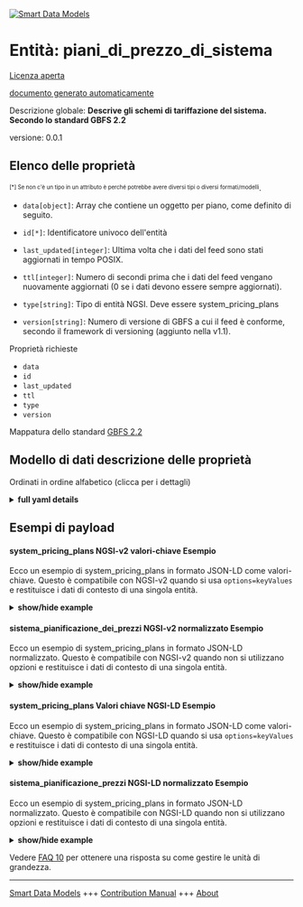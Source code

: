 <!-- 10-Header -->    
[![Smart Data Models](https://smartdatamodels.org/wp-content/uploads/2022/01/SmartDataModels_logo.png "Logo")](https://smartdatamodels.org)    
Entità: piani_di_prezzo_di_sistema    
==================================<!-- /10-Header -->    
<!-- 15-License -->    
[Licenza aperta](https://github.com/smart-data-models//dataModel.GBFS/blob/master/system_pricing_plans/LICENSE.md)    
[documento generato automaticamente](https://docs.google.com/presentation/d/e/2PACX-1vTs-Ng5dIAwkg91oTTUdt8ua7woBXhPnwavZ0FxgR8BsAI_Ek3C5q97Nd94HS8KhP-r_quD4H0fgyt3/pub?start=false&loop=false&delayms=3000#slide=id.gb715ace035_0_60)    
<!-- /15-License -->    
<!-- 20-Description -->    
Descrizione globale: **Descrive gli schemi di tariffazione del sistema. Secondo lo standard GBFS 2.2**    
versione: 0.0.1    
<!-- /20-Description -->    
<!-- 30-PropertiesList -->    
## Elenco delle proprietà    
<sup><sub>[*] Se non c'è un tipo in un attributo è perché potrebbe avere diversi tipi o diversi formati/modelli</sub></sup>.    
- `data[object]`: Array che contiene un oggetto per piano, come definito di seguito.  	    
- `id[*]`: Identificatore univoco dell'entità  - `last_updated[integer]`: Ultima volta che i dati del feed sono stati aggiornati in tempo POSIX.  - `ttl[integer]`: Numero di secondi prima che i dati del feed vengano nuovamente aggiornati (0 se i dati devono essere sempre aggiornati).  - `type[string]`: Tipo di entità NGSI. Deve essere system_pricing_plans  - `version[string]`: Numero di versione di GBFS a cui il feed è conforme, secondo il framework di versioning (aggiunto nella v1.1).  <!-- /30-PropertiesList -->    
<!-- 35-RequiredProperties -->    
Proprietà richieste    
- `data`  - `id`  - `last_updated`  - `ttl`  - `type`  - `version`  <!-- /35-RequiredProperties -->    
<!-- 40-RequiredProperties -->    
Mappatura dello standard [GBFS 2.2](https://github.com/NABSA/gbfs/blob/v2.2/gbfs.md)    
<!-- /40-RequiredProperties -->    
<!-- 50-DataModelHeader -->    
## Modello di dati descrizione delle proprietà    
Ordinati in ordine alfabetico (clicca per i dettagli)    
<!-- /50-DataModelHeader -->    
<!-- 60-ModelYaml -->    
<details><summary><strong>full yaml details</strong></summary>      
```yaml    
system_pricing_plans:      
  description: Describes the pricing schemes of the system. According to the Standard GBFS 2.2      
  properties:      
    data:      
      description: Array that contains one object per plan as defined below.      
      properties:      
        plans:      
          items:      
            properties:      
              currency:      
                description: Currency used to pay the fare in ISO 4217 code.      
                pattern: ^\w{3}$      
                type: string      
              description:      
                description: Customer-readable description of the pricing plan.      
                type: string      
              is_taxable:      
                description: 'Will additional tax be added to the base price?'      
                type: boolean      
              name:      
                description: Name of this pricing plan.      
                type: string      
              per_km_pricing:      
                dependencies:      
                  per_km_pricing:      
                    - start      
                    - rate      
                    - interval      
                description: 'Array of segments when the price is a function of distance travelled, displayed in kilometers (added in v2.1-RC2).'      
                items:      
                  properties:      
                    end:      
                      description: The kilometer at which the rate will no longer apply (added in v2.1-RC2).      
                      minimum: 0      
                      type: number      
                    interval:      
                      description: 'Interval in kilometers at which the rate of this segment is either reapplied indefinitely, or if defined, up until (but not including) end kilometer (added in v2.1-RC2).'      
                      minimum: 0      
                      type: number      
                    rate:      
                      description: Rate that is charged for each kilometer interval after the start (added in v2.1-RC2).      
                      type: number      
                    start:      
                      description: Number of kilometers that have to elapse before this segment starts applying (added in v2.1-RC2).      
                      minimum: 0      
                      type: number      
                  type: object      
                type: array      
              per_min_pricing:      
                dependencies:      
                  per_min_pricing:      
                    - start      
                    - rate      
                    - interval      
                description: 'Array of segments when the price is a function of time travelled, displayed in minutes (added in v2.1-RC2).'      
                items:      
                  properties:      
                    end:      
                      description: The minute at which the rate will no longer apply (added in v2.1-RC2).      
                      minimum: 0      
                      type: number      
                    interval:      
                      description: Interval in minutes at which the rate of this segment is either reapplied (added in v2.1-RC2).      
                      minimum: 0      
                      type: number      
                    rate:      
                      description: Rate that is charged for each minute interval after the start (added in v2.1-RC2).      
                      type: number      
                    start:      
                      description: Number of minutes that have to elapse before this segment starts applying (added in v2.1-RC2).      
                      minimum: 0      
                      type: number      
                  type: object      
                type: array      
              plan_id:      
                description: Identifier of a pricing plan in the system.      
                type: string      
              price:      
                description: Fare price.      
                minimum: 0      
                type: number      
              surge_pricing:      
                description: 'Is there currently an increase in price in response to increased demand in this pricing plan? (added in v2.1-RC2)'      
                type: boolean      
              url:      
                description: URL where the customer can learn more about this pricing plan.      
                format: uri      
                type: string      
            type: object      
          required:      
            - plan_id      
            - name      
            - currency      
            - price      
            - is_taxable      
            - description      
          type: array      
      required:      
        - plans      
      type: object      
      x-ngsi:      
        type: Property      
    id:      
      anyOf:      
        - description: Identifier format of any NGSI entity      
          maxLength: 256      
          minLength: 1      
          pattern: ^[\w\-\.\{\}\$\+\*\[\]`|~^@!,:\\]+$      
          type: string      
          x-ngsi:      
            type: Property      
        - description: Identifier format of any NGSI entity      
          format: uri      
          type: string      
          x-ngsi:      
            type: Property      
      description: Unique identifier of the entity      
      x-ngsi:      
        type: Property      
    last_updated:      
      description: Last time the data in the feed was updated in POSIX time.      
      minimum: 1450155600      
      type: integer      
      x-ngsi:      
        type: Property      
    ttl:      
      description: Number of seconds before the data in the feed will be updated again (0 if the data should always be refreshed).      
      minimum: 0      
      type: integer      
      x-ngsi:      
        type: Property      
    type:      
      description: NGSI entity type. It has to be system_pricing_plans      
      enum:      
        - system_pricing_plans      
      type: string      
      x-ngsi:      
        type: Property      
    version:      
      description: 'GBFS version number to which the feed conforms, according to the versioning framework (added in v1.1).'      
      enum:      
        - 2.2      
        - 3.0-RC      
        - 3.0      
      type: string      
      x-ngsi:      
        type: Property      
  required:      
    - last_updated      
    - ttl      
    - version      
    - data      
    - id      
    - type      
  type: object      
  x-derived-from: https://github.com/NABSA/gbfs/blob/v2.2/gbfs.md      
  x-disclaimer: 'Redistribution and use in source and binary forms, with or without modification, are permitted  provided that the license conditions are met. Copyleft (c) 2022 Contributors to Smart Data Models Program'      
  x-license-url: https://github.com/smart-data-models/dataModel.GBFS/blob/master/system_pricing_plans/LICENSE.md      
  x-model-schema: https://smart-data-models.github.io/dataModel.GBFS/system_pricing_plans/schema.json      
  x-model-tags: GBFS      
  x-version: 0.0.1      
```    
</details>      
<!-- /60-ModelYaml -->    
<!-- 70-MiddleNotes -->    
<!-- /70-MiddleNotes -->    
<!-- 80-Examples -->    
## Esempi di payload    
#### system_pricing_plans NGSI-v2 valori-chiave Esempio    
Ecco un esempio di system_pricing_plans in formato JSON-LD come valori-chiave. Questo è compatibile con NGSI-v2 quando si usa `options=keyValues` e restituisce i dati di contesto di una singola entità.    
<details><summary><strong>show/hide example</strong></summary>      
```json  
{  
  "id": "urn:ngsi-ld:system_pricing_plans:id:FNNO:60592292",  
  "type": "system_pricing_plans",  
  "last_updated": 1609866247,  
  "ttl": 0,  
  "version": "3.0",  
  "data": {  
    "plans": [  
      {  
        "plan_id": "plan3",  
        "name": "Simple Rate",  
        "currency": "CAD",  
        "price": 3,  
        "is_taxable": true,  
        "description": "$3 unlock fee, $0.25 per kilometer and 0.50 per minute.",  
        "per_km_pricing": [  
          {  
            "start": 0,  
            "rate": 0.25,  
            "interval": 1  
          }  
        ],  
        "per_min_pricing": [  
          {  
            "start": 0,  
            "rate": 0.5,  
            "interval": 1  
          }  
        ]  
      }  
    ]  
  }  
}  
```  
</details>    
#### sistema_pianificazione_dei_prezzi NGSI-v2 normalizzato Esempio    
Ecco un esempio di system_pricing_plans in formato JSON-LD normalizzato. Questo è compatibile con NGSI-v2 quando non si utilizzano opzioni e restituisce i dati di contesto di una singola entità.    
<details><summary><strong>show/hide example</strong></summary>      
```json  
{  
  "id": "urn:ngsi-ld:system_pricing_plans:id:FNNO:60592292",  
  "type": "system_pricing_plans",  
  "last_updated": {  
    "type": "Number",  
    "value": 1609866247  
  },  
  "ttl": {  
    "type": "Boolean",  
    "value": false  
  },  
  "version": {  
    "type": "Text",  
    "value": "3.0"  
  },  
  "data": {  
    "type": "StructuredValue",  
    "value": {  
      "plans": [  
        {  
          "plan_id": "plan3",  
          "name": "Simple Rate",  
          "currency": "CAD",  
          "price": 3,  
          "is_taxable": true,  
          "description": "$3 unlock fee, $0.25 per kilometer and 0.50 per minute.",  
          "per_km_pricing": [  
            {  
              "start": 0,  
              "rate": 0.25,  
              "interval": 1  
            }  
          ],  
          "per_min_pricing": [  
            {  
              "start": 0,  
              "rate": 0.5,  
              "interval": 1  
            }  
          ]  
        }  
      ]  
    }  
  }  
}  
```  
</details>    
#### system_pricing_plans Valori chiave NGSI-LD Esempio    
Ecco un esempio di system_pricing_plans in formato JSON-LD come valori-chiave. Questo è compatibile con NGSI-LD quando si usa `options=keyValues` e restituisce i dati di contesto di una singola entità.    
<details><summary><strong>show/hide example</strong></summary>      
```json  
{  
  "id": "urn:ngsi-ld:system_pricing_plans:id:FNNO:60592292",  
  "type": "system_pricing_plans",  
  "last_updated": 1609866247,  
  "ttl": 0,  
  "version": "3.0",  
  "data": {  
    "plans": [  
      {  
        "plan_id": "plan3",  
        "name": "Simple Rate",  
        "currency": "CAD",  
        "price": 3,  
        "is_taxable": true,  
        "description": "$3 unlock fee, $0.25 per kilometer and 0.50 per minute.",  
        "per_km_pricing": [  
          {  
            "start": 0,  
            "rate": 0.25,  
            "interval": 1  
          }  
        ],  
        "per_min_pricing": [  
          {  
            "start": 0,  
            "rate": 0.5,  
            "interval": 1  
          }  
        ]  
      }  
    ]  
  },  
  "@context": [  
    "https://smartdatamodels.org/context.jsonld",  
    "https://raw.githubusercontent.com/smart-data-models/dataModel.GBFS/master/context.jsonld"  
  ]  
}  
```  
</details>    
#### sistema_pianificazione_prezzi NGSI-LD normalizzato Esempio    
Ecco un esempio di system_pricing_plans in formato JSON-LD normalizzato. Questo è compatibile con NGSI-LD quando non si utilizzano opzioni e restituisce i dati di contesto di una singola entità.    
<details><summary><strong>show/hide example</strong></summary>      
```json  
{  
    "id": "urn:ngsi-ld:system_pricing_plans:id:FNNO:60592292",  
    "type": "system_pricing_plans",  
    "last_updated": {  
        "type": "Property",  
        "value": 1609866247  
    },  
    "ttl": {  
        "type": "Property",  
        "value": 0  
    },  
    "version": {  
        "type": "Property",  
        "value": "3.0"  
    },  
    "data": {  
        "type": "Property",  
        "value": {  
            "plans": [  
                {  
                    "plan_id": "plan3",  
                    "name": "Simple Rate",  
                    "currency": "CAD",  
                    "price": 3,  
                    "is_taxable": true,  
                    "description": "$3 unlock fee, $0.25 per kilometer and 0.50 per minute.",  
                    "per_km_pricing": [  
                        {  
                            "start": 0,  
                            "rate": 0.25,  
                            "interval": 1  
                        }  
                    ],  
                    "per_min_pricing": [  
                        {  
                            "start": 0,  
                            "rate": 0.5,  
                            "interval": 1  
                        }  
                    ]  
                }  
            ]  
        }  
    },  
    "@context": [  
        "https://smartdatamodels.org/context.jsonld",  
        "https://raw.githubusercontent.com/smart-data-models/dataModel.GBFS/master/context.jsonld"  
    ]  
}  
```  
</details><!-- /80-Examples -->    
<!-- 90-FooterNotes -->    
<!-- /90-FooterNotes -->    
<!-- 95-Units -->    
Vedere [FAQ 10](https://smartdatamodels.org/index.php/faqs/) per ottenere una risposta su come gestire le unità di grandezza.    
<!-- /95-Units -->    
<!-- 97-LastFooter -->    
---    
[Smart Data Models](https://smartdatamodels.org) +++ [Contribution Manual](https://bit.ly/contribution_manual) +++ [About](https://bit.ly/Introduction_SDM)<!-- /97-LastFooter -->    
